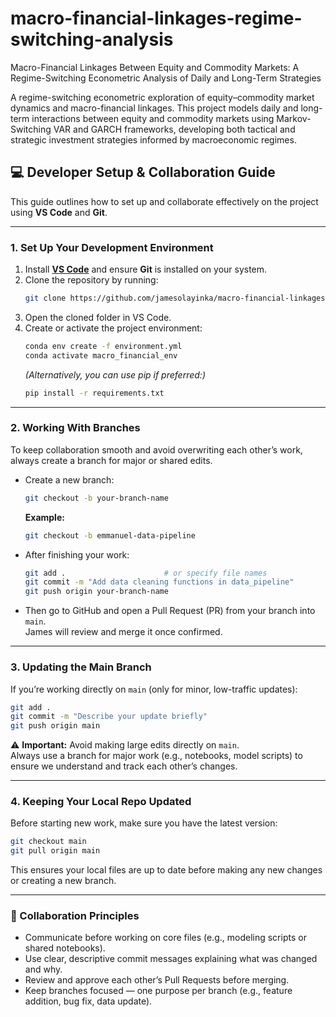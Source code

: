# macro-financial-linkages-regime-switching-analysis
Macro-Financial Linkages Between Equity and Commodity Markets: A Regime-Switching Econometric Analysis of Daily and Long-Term Strategies

A regime-switching econometric exploration of equity–commodity market dynamics and macro-financial linkages.
This project models daily and long-term interactions between equity and commodity markets using Markov-Switching VAR and GARCH frameworks, developing both tactical and strategic investment strategies informed by macroeconomic regimes.

## 💻 Developer Setup & Collaboration Guide

This guide outlines how to set up and collaborate effectively on the project using **VS Code** and **Git**.

---

### 1. Set Up Your Development Environment

1. Install [**VS Code**](https://code.visualstudio.com/) and ensure **Git** is installed on your system.
2. Clone the repository by running:
   ```bash
   git clone https://github.com/jamesolayinka/macro-financial-linkages-regime-switching-analysis.git
   ```
3. Open the cloned folder in VS Code.
4. Create or activate the project environment:
   ```bash
   conda env create -f environment.yml
   conda activate macro_financial_env
   ```
   *(Alternatively, you can use pip if preferred:)*
   ```bash
   pip install -r requirements.txt
   ```

---

### 2. Working With Branches

To keep collaboration smooth and avoid overwriting each other’s work, always create a branch for major or shared edits.

- Create a new branch:

  ```bash
  git checkout -b your-branch-name
  ```

  **Example:**

  ```bash
  git checkout -b emmanuel-data-pipeline
  ```

- After finishing your work:

  ```bash
  git add .                      # or specify file names
  git commit -m "Add data cleaning functions in data_pipeline"
  git push origin your-branch-name
  ```

- Then go to GitHub and open a Pull Request (PR) from your branch into `main`.\
  James will review and merge it once confirmed.

---

### 3. Updating the Main Branch

If you’re working directly on `main` (only for minor, low-traffic updates):

```bash
git add .
git commit -m "Describe your update briefly"
git push origin main
```

⚠️ **Important:** Avoid making large edits directly on `main`.\
Always use a branch for major work (e.g., notebooks, model scripts) to ensure we understand and track each other’s changes.

---

### 4. Keeping Your Local Repo Updated

Before starting new work, make sure you have the latest version:

```bash
git checkout main
git pull origin main
```

This ensures your local files are up to date before making any new changes or creating a new branch.

---

### 🤝 Collaboration Principles

- Communicate before working on core files (e.g., modeling scripts or shared notebooks).
- Use clear, descriptive commit messages explaining what was changed and why.
- Review and approve each other’s Pull Requests before merging.
- Keep branches focused — one purpose per branch (e.g., feature addition, bug fix, data update).

